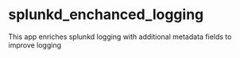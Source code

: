 # splunkd_enchanced_logging
This app enriches splunkd logging with additional metadata fields to improve logging
